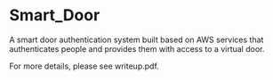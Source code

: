 # Smart_Door

A smart door authentication system built based on AWS services that authenticates people and provides them with access to a virtual door.

For more details, please see writeup.pdf. 
